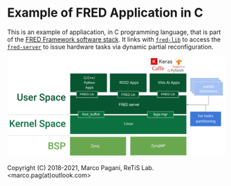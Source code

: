 
# Example of FRED Application in C 

This is an example of appliacation, in C programming language, that is part of the [FRED Framework software stack](https://fred-framework-docs.readthedocs.io/en/latest/index.html). It links with [`fred-lib`](https://github.com/fred-framework/fred-linux-client-lib) to access the [`fred-server`](https://github.com/fred-framework/fred-linux) to issue hardware tasks via dynamic partial reconfiguration.

[![](https://github.com/fred-framework/fred-docs/raw/main/docs/images/fred-sw-stack.png)](https://fred-framework-docs.readthedocs.io/en/latest/index.html)

Copyright (C) 2018-2021, Marco Pagani, ReTiS Lab.
<marco.pag(at)outlook.com>

